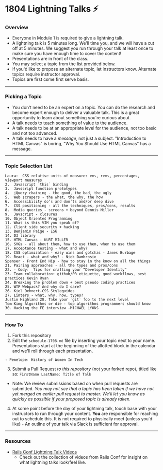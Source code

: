 # 1804 Lightning Talks :zap:

### Overview

* Everyone in Module 1 is required to give a lightning talk.
* A lightning talk is 5 minutes long. We'll time you, and we will have a cut off at 5 minutes. We suggest you run through your talk at least once to make sure you have enough time to cover the content!
* Presentations are in front of the class.
* You may select a topic from the list provided below. 
* If you'd like to propose an alternate topic, let instructors know. Alternate topics require instructor approval. 
* Topics are first come first serve basis.

---

### Picking a Topic

* You don't need to be an expert on a topic. You can do the research and become expert enough to deliver a valuable talk. This is a great opportunity to learn about something you're curious about.
* A talk needs to teach something of value to the audience.
* A talk needs to be at an appropriate level for the audience, not too basic and not too advanced.
* A talk needs to have a *message*, not just a subject. "Introduction to HTML Canvas" is boring, "Why You Should Use HTML Canvas" has a message.

---

### Topic Selection List

```
Laura:  CSS relative units of measure: ems, rems, percentages, viewport measures
2.  Javascript `this` binding
3.  Javscript function prototypes
4.  jQuery chaining - the good, the bad, the ugly
5.  Web scrapers - the what, the why, the how
6.  Accessibility do’s and don’ts and/or deep dive
7.  CSS positioning - all the techniques, pros/cons, results
8.  Media queries - screens + beyond Dennis Miller
9.  Javscript - closures
10. Object Oriented Programming
11. What is this VIM you speak of?
12. Client side security + hacking
13. Benjamin Paige - ES6
14. D3 library
15. HTML Canvas - KURT MILLER
16. SVGs - all about them, how to use them, when to use them
17. Acceptance testing - what and why?
18. CSS optimization - easy wins and gotchas - James Burbage
19. React - what and why? - Nick Dambrosio
Spenser - Front End Hip - how to stay in the know on all the things
21. Pairing approaches - all the types and pros/cons
22. - Cody:  Tips for crafting your “Developer Identity”
23. Team collaboration: github/PR etiquette, good workflows, best practices Kevin Ryan
24. Breaking the problem down + best pseudo coding practices
25. WTF Webpack? And why do I care?
26. Kiel Dehnert-CSS Styleguides
27. Linters - what, why, how, types?
Justin Highland 28. Take your `git` foo to the next level
Tom King Algorithms or die - top algorithms programmers should know
30. Hacking the FE interview -MICHAEL LYONS
```

---

### How To

1. Fork this repository 
2. Edit the `schedule-1708.md` file by inserting your topic next to your name. Presentations start at the beginning of the allotted block in the calendar and we'll roll through each presentation. 

  ```
  - Penelope: History of Women In Tech 
  ```

3. Submit a Pull Request *to this repository* (not your forked repo), titled like so: `FirstName LastName: Title of Talk`

  * Note: We review submissions based on when pull requests are submitted. *You may not see that a topic has been taken if we have not yet merged an earlier pull request to master. We'll let you know as quickly as possible if your proposed topic is already taken.*

4. At some point before the day of your lightning talk, touch base with your instructors to run through your content. **You** are responsible for reaching out to schedule this. It is not required to physically meet (unless you'd like) - An outline of your talk via Slack is sufficient for approval.
 
---- 

### Resources 
* [Rails Conf Lightning Talk Videos](https://www.youtube.com/watch?v=DHHHnPwSY5I)
  - Check out the collection of videos from Rails Conf for insight on what lightning talks look/feel like. 
